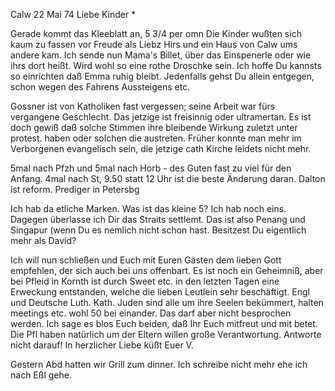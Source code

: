  Calw 22 Mai 74
Liebe Kinder <Fried>*

Gerade kommt das Kleeblatt an, 5 3/4 per omn Die Kinder wußten sich kaum zu fassen vor Freude als Liebz Hirs und ein Haus von Calw ums andere kam. 
Ich sende nun Mama's Billet, über das Einspenerle oder wie ihrs dort heißt. Wird wohl so eine rothe Droschke sein. Ich hoffe Du kannsts so einrichten daß Emma ruhig bleibt. Jedenfalls gehst Du allein entgegen, schon wegen des Fahrens Aussteigens etc.

Gossner ist von Katholiken fast vergessen; seine Arbeit war fürs vergangene Geschlecht. Das jetzige ist freisinnig oder ultramertan. Es ist doch gewiß daß solche Stimmen ihre bleibende Wirkung zuletzt unter protest. haben oder solchen die austreten. Früher konnte man mehr im Verborgenen evangelisch sein, die jetzige cath Kirche leidets nicht mehr.

5mal nach Pfzh und 5mal nach Horb - des Guten fast zu viel für den Anfang. 4mal nach St, 9.50 statt 12 Uhr ist die beste Änderung daran. Dalton ist reform. Prediger in Petersbg

Ich hab da etliche Marken. Was ist das kleine 5? Ich hab noch eins. Dagegen überlasse ich Dir das Straits settlemt. Das ist also Penang und Singapur (wenn Du es nemlich nicht schon hast. Besitzest Du eigentlich mehr als David?

Ich will nun schließen und Euch mit Euren Gästen dem lieben Gott empfehlen, der sich auch bei uns offenbart. Es ist noch ein Geheimniß, aber bei Pfleid in Kornth ist durch Sweet etc. in den letzten Tagen eine Erweckung entstanden, welche die lieben Leutlein sehr beschäftigt. Engl und Deutsche Luth. Kath. Juden sind alle um ihre Seelen bekümmert, halten meetings etc. wohl 50 bei einander. Das darf aber nicht besprochen werden. Ich sage es blos Euch beiden, daß Ihr Euch mitfreut und mit betet. Die Pfl haben natürlich um der Eltern willen große Verantwortung. Antworte nicht darauf! 
In herzlicher Liebe küßt
 Euer V.

Gestern Abd hatten wir Grill zum dinner. Ich schreibe nicht mehr ehe ich nach Eßl gehe.
